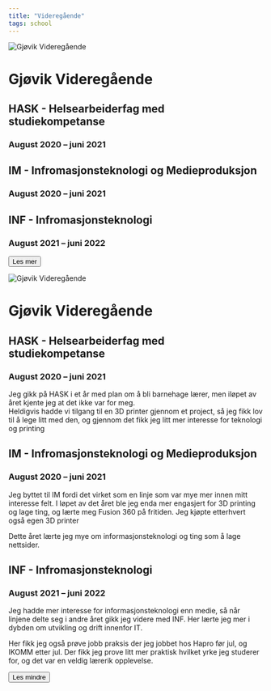 ```yaml
---
title: "Videregående"
tags: school
---
```


![Gjøvik Videregående](/assets/images/School/GjovikVideregående.jpg)

# Gjøvik Videregående

<div class="spacer"></div>

## HASK - Helsearbeiderfag med studiekompetanse

### August 2020 – juni 2021

<div class="spacer"></div>

## IM - Infromasjonsteknologi og Medieproduksjon

### August 2020 – juni 2021

<div class="spacer"></div>

## INF - Infromasjonsteknologi

### August 2021 – juni 2022


<div class="spacer"></div>

<button class="expand-button">Les mer</button>

<div class="split">

![Gjøvik Videregående](/assets/images/School/GjovikVideregående.jpg)

# Gjøvik Videregående

<div class="spacer"></div>

## HASK - Helsearbeiderfag med studiekompetanse

### August 2020 – juni 2021

Jeg gikk på HASK i et år med plan om å bli barnehage lærer, men iløpet av året kjente jeg at det ikke var for meg.  
Heldigvis hadde vi tilgang til en 3D printer gjennom et project, så jeg fikk lov til å lege litt med den, og gjennom det fikk jeg litt mer interesse for teknologi og printing

<div class="spacer"></div>

## IM - Infromasjonsteknologi og Medieproduksjon

### August 2020 – juni 2021

Jeg byttet til IM fordi det virket som en linje som var mye mer innen mitt interesse felt. I løpet av det året ble jeg enda mer engasjert for 3D printing og lage ting, og lærte meg Fusion 360 på fritiden. Jeg kjøpte etterhvert også egen 3D printer

Dette året lærte jeg mye om informasjonsteknologi og ting som å lage nettsider.

<div class="spacer"></div>

## INF - Infromasjonsteknologi

### August 2021 – juni 2022

Jeg hadde mer interesse for informasjonsteknologi enn medie, så når linjene delte seg i andre året gikk jeg videre med INF. Her lærte jeg mer i dybden om utvikling og drift innenfor IT.

Her fikk jeg også prøve jobb praksis der jeg jobbet hos Hapro før jul, og IKOMM etter jul. Der fikk jeg prove litt mer praktisk hvilket yrke jeg studerer for, og det var en veldig lærerik opplevelse.


<div class="spacer"></div>

<button class="expand-button">Les mindre</button>